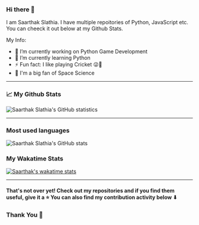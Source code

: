 ### Hi there 👋

I am Saarthak Slathia. I have multiple repoitories of Python, JavaScript etc. You can cheeck it out below at my Github Stats.

My Info:

- 🔭 I’m currently working on Python Game Development
- 🌱 I’m currently learning Python
- ⚡ Fun fact: I like playing Cricket 😜🏏
- 🚀 I'm a big fan of Space Science

---

### 📈 My Github Stats 

![Saarthak Slathia's GitHub statistics](https://github-readme-stats.vercel.app/api?username=Saarthak-Slathia&show_icons=true&theme=highcontrast)

---

### Most used languages

![Saarthak Slathia's GitHub stats](https://github-readme-stats.vercel.app/api/top-langs?username=Saarthak-Slathia&layout=compact&show_icons=true&theme=highcontrast)


### My Wakatime Stats
[![Saarthak's wakatime stats](https://github-readme-stats.vercel.app/api/wakatime?username=Saarthak_Slathia)](https://github.com/Saarthak_Slathia/github-readme-stats)

---

#### That's not over yet! Check out my repositories and if you find them useful, give it a ⭐ You can also find my contribution activity below ⬇
### Thank You 🎉
